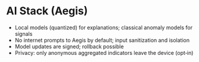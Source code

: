 # AI Stack (Aegis)

- Local models (quantized) for explanations; classical anomaly models for signals
- No internet prompts to Aegis by default; input sanitization and isolation
- Model updates are signed; rollback possible
- Privacy: only anonymous aggregated indicators leave the device (opt‑in)
